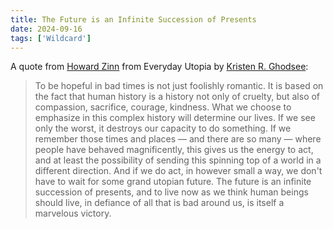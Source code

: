 ```yaml
---
title: The Future is an Infinite Succession of Presents
date: 2024-09-16
tags: ['Wildcard']
---
```


A quote from [Howard Zinn](https://en.wikipedia.org/wiki/Howard_Zinn) from Everyday Utopia by [Kristen R. Ghodsee](https://en.wikipedia.org/wiki/Kristen_Ghodsee):

> To be hopeful in bad times is not just foolishly romantic. It is based on the fact that human history is a history not only of cruelty, but also of compassion, sacrifice, courage, kindness. What we choose to emphasize in this complex history will determine our lives. If we see only the worst, it destroys our capacity to do something. If we remember those times and places — and there are so many — where people have behaved magnificently, this gives us the energy to act, and at least the possibility of sending this spinning top of a world in a different direction. And if we do act, in however small a way, we don't have to wait for some grand utopian future. The future is an infinite succession of presents, and to live now as we think human beings should live, in defiance of all that is bad around us, is itself a marvelous victory.
